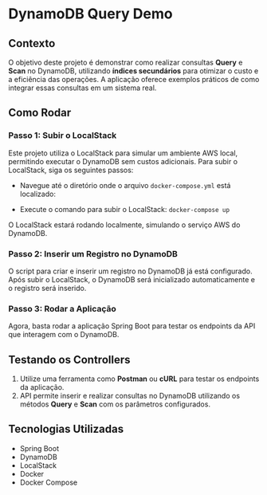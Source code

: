 # DynamoDB Query Demo

## Contexto

O objetivo deste projeto é demonstrar como realizar consultas **Query** e **Scan** no DynamoDB, utilizando **índices secundários** para 
otimizar o custo e a eficiência das operações. A aplicação oferece exemplos práticos de como integrar essas consultas em um sistema real.

## Como Rodar

### Passo 1: Subir o LocalStack

Este projeto utiliza o LocalStack para simular um ambiente AWS local, permitindo executar o DynamoDB sem custos adicionais. 
Para subir o LocalStack, siga os seguintes passos:

- Navegue até o diretório onde o arquivo `docker-compose.yml` está localizado:

- Execute o comando para subir o LocalStack: `docker-compose up`

O LocalStack estará rodando localmente, simulando o serviço AWS do DynamoDB.

### Passo 2: Inserir um Registro no DynamoDB

O script para criar e inserir um registro no DynamoDB já está configurado. Após subir o LocalStack, o DynamoDB será inicializado 
automaticamente e o registro será inserido.

### Passo 3: Rodar a Aplicação

Agora, basta rodar a aplicação Spring Boot para testar os endpoints da API que interagem com o DynamoDB.

## Testando os Controllers

1. Utilize uma ferramenta como **Postman** ou **cURL** para testar os endpoints da aplicação.
2. API permite inserir e realizar consultas no DynamoDB utilizando os métodos **Query** e **Scan** com os parâmetros configurados.

## Tecnologias Utilizadas

- Spring Boot
- DynamoDB
- LocalStack
- Docker
- Docker Compose


